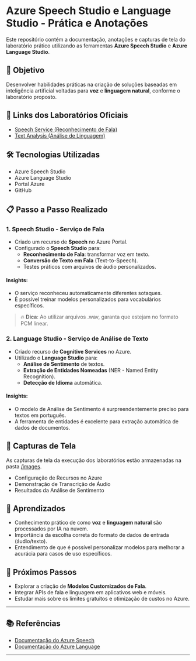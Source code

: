 # Azure Speech Studio e Language Studio - Prática e Anotações

Este repositório contém a documentação, anotações e capturas de tela do laboratório prático utilizando as ferramentas **Azure Speech Studio** e **Azure Language Studio**.

## 🎯 Objetivo
Desenvolver habilidades práticas na criação de soluções baseadas em inteligência artificial voltadas para **voz** e **linguagem natural**, conforme o laboratório proposto.

## 🔗 Links dos Laboratórios Oficiais
- [Speech Service (Reconhecimento de Fala)](https://microsoftlearning.github.io/mslearn-ai-fundamentals/Instructions/Labs/09-speech.html)
- [Text Analysis (Análise de Linguagem)](https://microsoftlearning.github.io/mslearn-ai-fundamentals/Instructions/Labs/06-text-analysis.html)

## 🛠️ Tecnologias Utilizadas
- Azure Speech Studio
- Azure Language Studio
- Portal Azure
- GitHub

## 📋 Passo a Passo Realizado

### 1. Speech Studio - Serviço de Fala

- Criado um recurso de **Speech** no Azure Portal.
- Configurado o **Speech Studio** para:
  - **Reconhecimento de Fala**: transformar voz em texto.
  - **Conversão de Texto em Fala** (Text-to-Speech).
  - Testes práticos com arquivos de áudio personalizados.

#### Insights:
- O serviço reconheceu automaticamente diferentes sotaques.
- É possível treinar modelos personalizados para vocabulários específicos.

> 🔥 **Dica**: Ao utilizar arquivos .wav, garanta que estejam no formato PCM linear.

### 2. Language Studio - Serviço de Análise de Texto

- Criado recurso de **Cognitive Services** no Azure.
- Utilizado o **Language Studio** para:
  - **Análise de Sentimento** de textos.
  - **Extração de Entidades Nomeadas** (NER - Named Entity Recognition).
  - **Detecção de Idioma** automática.

#### Insights:
- O modelo de Análise de Sentimento é surpreendentemente preciso para textos em português.
- A ferramenta de entidades é excelente para extração automática de dados de documentos.

## 📸 Capturas de Tela
As capturas de tela da execução dos laboratórios estão armazenadas na pasta [/images](./images).

- Configuração de Recursos no Azure
- Demonstração de Transcrição de Áudio
- Resultados da Análise de Sentimento

## 🧠 Aprendizados

- Conhecimento prático de como **voz** e **linguagem natural** são processados por IA na nuvem.
- Importância da escolha correta do formato de dados de entrada (áudio/texto).
- Entendimento de que é possível personalizar modelos para melhorar a acurácia para casos de uso específicos.

## 🚀 Próximos Passos

- Explorar a criação de **Modelos Customizados de Fala**.
- Integrar APIs de fala e linguagem em aplicativos web e móveis.
- Estudar mais sobre os limites gratuitos e otimização de custos no Azure.

---

## 📚 Referências
- [Documentação do Azure Speech](https://learn.microsoft.com/pt-br/azure/ai-services/speech-service/)
- [Documentação do Azure Language](https://learn.microsoft.com/pt-br/azure/ai-services/language-service/)

---

